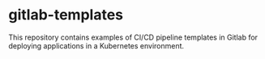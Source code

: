 # gitlab-templates

This repository contains examples of CI/CD pipeline templates in Gitlab for deploying applications in a Kubernetes environment.
